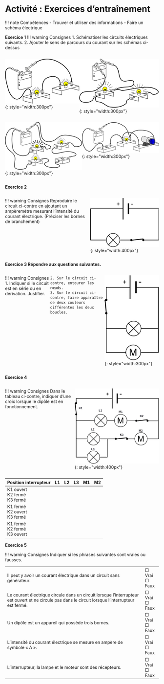 # Activité : Exercices d’entraînement



!!! note Compétences
    - Trouver et utiliser des informations
    - Faire un schéma électrique
    
**Exercice 1** 
!!! warning Consignes
	1. Schématiser les circuits électriques suivants. 
	2. Ajouter le sens de parcours du courant sur les schémas ci-dessus

<div markdown style="display: flex; flex-direction:row" > 

![Circuit 1](Pictures/dessincircuit1.png){: style="width:300px"}</td>

![Circuit 2](Pictures/dessinCircuit2.png){: style="width:300px"}

</div>


<div markdown style="display: flex; flex-direction:row" > 

![Circuit 3](Pictures/dessinCircuit3.png){: style="width:300px"}

![Circuit 4](Pictures/dessinCircuit4.png){: style="width:300px"}

</div>



**Exercice 2**

<div markdown style="display: flex; flex-direction:row" > 

!!! warning Consignes
	Reproduire le circuit ci-contre en ajoutant un ampèremètre mesurant l’intensité du courant électrique. (Préciser les bornes de branchement)

![](Pictures/schemacircuitExo2.png){: style="width:400px"}


</div>



**Exercice 3 Répondre aux questions suivantes.** 

<div markdown style="display: flex; flex-direction:row" > 


!!! warning Consignes
	1. Indiquer si le circuit est en série ou en dérivation. Justifier. 

	2. Sur le circuit ci-contre, entourer les nœuds.
	3. Sur le circuit ci-contre, faire apparaître de deux couleurs différentes les deux boucles.

![](Pictures/schemaCircuitExo3.png){: style="width:300px"}

</div>


**Exercice 4** 

<div markdown style="display: flex; flex-direction:row" > 

!!! warning Consignes
	Dans le tableau ci-contre, indiquer d’une croix lorsque le dipôle est en fonctionnement.


![](Pictures/schemaCrcuitExo4.png){: style="width:400px"}

</div>
<table>
<thead>
  <tr>
    <th>Position interrupteur</th>
    <th> L1 		</th>
    <th> L2 		</th>
    <th>L3 		</th>
    <th> M1 		</th>
    <th>M2 	</th>
  </tr>
</thead>
<tbody>
  <tr>
    <td> K1 			ouvert<br>K2 			fermé <br>K3 			fermé  </td>
    <td> 			<br>&nbsp;&nbsp;			 		</td>
    <td> 			<br>&nbsp;&nbsp;			 		</td>
    <td> 			<br>  			</td>
    <td> 			<br>&nbsp;&nbsp;			 		</td>
    <td> 			<br>&nbsp;&nbsp;			 		</td>
  </tr>
  <tr>
    <td> K1 			fermé<br>K2 			ouvert <br>K3 			fermé</td>
    <td> 			<br>&nbsp;&nbsp;			 		</td>
    <td> 			<br>&nbsp;&nbsp;			 		</td>
    <td> 			<br>&nbsp;&nbsp;			 		</td>
    <td> 			<br>&nbsp;&nbsp;			 		</td>
    <td> 			<br>&nbsp;&nbsp;			 		</td>
  </tr>
  <tr>
    <td> K1 			fermé<br>K2 			fermé<br>K3 			ouvert </td>
    <td> 			<br>&nbsp;&nbsp;			 		</td>
    <td> 			<br>&nbsp;&nbsp;			 		</td>
    <td> 			<br>&nbsp;&nbsp;			 		</td>
    <td> 			<br>&nbsp;&nbsp;			 		</td>
    <td> 			<br>&nbsp;&nbsp;			 		</td>
  </tr>
</tbody>
</table>







**Exercice 5**

!!! warning Consignes
	Indiquer si les phrases suivantes sont vraies ou fausses.

<table>
<tbody>
  <tr>
    <td>Il peut y avoir un courant électrique dans un circuit sans générateur. </td>
    <td>□ Vrai <br>□ Faux</td>
  </tr>
  <tr>
    <td>Le courant électrique circule dans un circuit lorsque l’interrupteur est ouvert et ne circule pas dans le circuit lorsque l’interrupteur est fermé.</td>
    <td>□   Vrai  			<br>□   Faux</td>
  </tr>
  <tr>
    <td>Un dipôle est un appareil qui possède trois bornes.</td>
    <td>□   Vrai  			<br>□   Faux</td>
  </tr>
  <tr>
    <td> L’intensité du courant électrique se mesure en ampère de symbole « A ». 	</td>
    <td>□   Vrai  			<br>□   Faux</td>
  </tr>
  <tr>
    <td>L’interrupteur, la lampe et le moteur sont des récepteurs.  </td>
    <td> □   Vrai  			<br>□   Faux </td>
  </tr>
</tbody>
</table>
